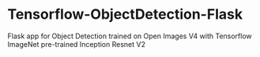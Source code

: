 # Tensorflow-ObjectDetection-Flask
Flask app for Object Detection trained on Open Images V4 with Tensorflow ImageNet pre-trained Inception Resnet V2
